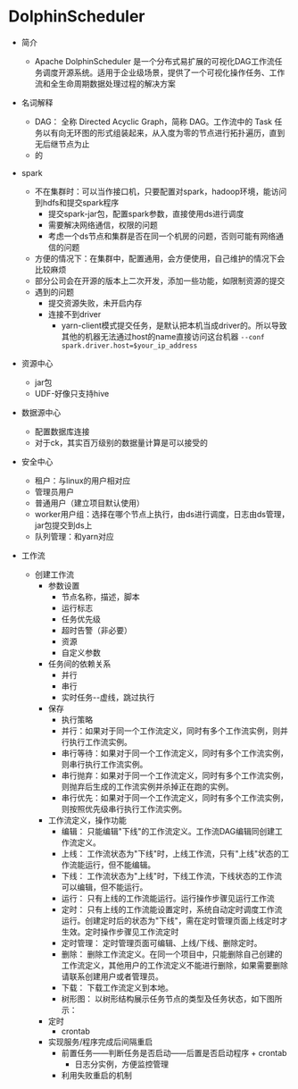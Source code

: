 # DolphinScheduler
- 简介
    - Apache DolphinScheduler 是一个分布式易扩展的可视化DAG工作流任务调度开源系统。适用于企业级场景，提供了一个可视化操作任务、工作流和全生命周期数据处理过程的解决方案 
- 名词解释
    - DAG： 全称 Directed Acyclic Graph，简称 DAG。工作流中的 Task 任务以有向无环图的形式组装起来，从入度为零的节点进行拓扑遍历，直到无后继节点为止
    - 的
- spark
    - 不在集群时：可以当作接口机，只要配置对spark，hadoop环境，能访问到hdfs和提交spark程序
        - 提交spark-jar包，配置spark参数，直接使用ds进行调度
        - 需要解决网络通信，权限的问题
        - 考虑一个ds节点和集群是否在同一个机房的问题，否则可能有网络通信的问题
    - 方便的情况下：在集群中，配置通用，会方便使用，自己维护的情况下会比较麻烦
    - 部分公司会在开源的版本上二次开发，添加一些功能，如限制资源的提交
    - 遇到的问题
        - 提交资源失败，未开启内存
        - 连接不到driver
            - yarn-client模式提交任务，是默认把本机当成driver的。所以导致其他的机器无法通过host的name直接访问这台机器 `--conf spark.driver.host=$your_ip_address`

- 资源中心
    - jar包
    - UDF-好像只支持hive
- 数据源中心
    - 配置数据库连接
    - 对于ck，其实百万级别的数据量计算是可以接受的
- 安全中心
    - 租户：与linux的用户相对应
    - 管理员用户
    - 普通用户（建立项目默认使用）
    - worker用户组：选择在哪个节点上执行，由ds进行调度，日志由ds管理，jar包提交到ds上
    - 队列管理：和yarn对应
- 工作流
    - 创建工作流
        - 参数设置
            - 节点名称，描述，脚本
            - 运行标志
            - 任务优先级
            - 超时告警（非必要）
            - 资源
            - 自定义参数
        - 任务间的依赖关系
            - 并行
            - 串行
            - 实时任务--虚线，跳过执行
        - 保存
            - 执行策略
            - 并行：如果对于同一个工作流定义，同时有多个工作流实例，则并行执行工作流实例。
            - 串行等待：如果对于同一个工作流定义，同时有多个工作流实例，则串行执行工作流实例。
            - 串行抛弃：如果对于同一个工作流定义，同时有多个工作流实例，则抛弃后生成的工作流实例并杀掉正在跑的实例。
            - 串行优先：如果对于同一个工作流定义，同时有多个工作流实例，则按照优先级串行执行工作流实例。
        - 工作流定义，操作功能
            -  编辑： 只能编辑"下线"的工作流定义。工作流DAG编辑同创建工作流定义。
            - 上线： 工作流状态为"下线"时，上线工作流，只有"上线"状态的工作流能运行，但不能编辑。
            - 下线： 工作流状态为"上线"时，下线工作流，下线状态的工作流可以编辑，但不能运行。
            - 运行： 只有上线的工作流能运行。运行操作步骤见运行工作流
            - 定时： 只有上线的工作流能设置定时，系统自动定时调度工作流运行。创建定时后的状态为"下线"，需在定时管理页面上线定时才生效。定时操作步骤见工作流定时
            - 定时管理： 定时管理页面可编辑、上线/下线、删除定时。
            - 删除： 删除工作流定义。在同一个项目中，只能删除自己创建的工作流定义，其他用户的工作流定义不能进行删除，如果需要删除请联系创建用户或者管理员。
            - 下载： 下载工作流定义到本地。
            - 树形图： 以树形结构展示任务节点的类型及任务状态，如下图所示：
        - 定时
            - crontab 
        - 实现服务/程序完成后间隔重启
            - 前置任务——判断任务是否启动——后置是否启动程序 + crontab
                - 日志分实例，方便监控管理
            - 利用失败重启的机制

